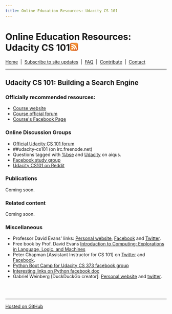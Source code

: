 ```yaml
---
title: Online Education Resources: Udacity CS 101
---
```


# Online Education Resources: Udacity CS 101<a href="http://page2rss.com/rss/ef82c5c6419d5e35ba79277605d0a192"><img src="https://github.com/amberj/online-edu-resources/raw/gh-pages/feed-icon.png" alt="RSS Feed" /></a>
[Home](http://amberj.github.com/online-edu-resources/ "Online Educational Resources: Home") &nbsp;|&nbsp; [Subscribe to site updates](http://amberj.github.com/online-edu-resources/subscribe.html "Online Educational Resources: Subscribe to site updates") &nbsp;|&nbsp; [FAQ](http://amberj.github.com/online-edu-resources/faq.html "Online Educational Resources: FAQ") &nbsp;|&nbsp; [Contribute](http://amberj.github.com/online-edu-resources/contribute.html "Online Educational Reqources: Contribute") &nbsp;|&nbsp; [Contact](http://amberj.github.com/online-edu-resources/contact.html "Online Educational Resources: Contact")<br />

<hr />

## Udacity CS 101: Building a Search Engine
### Officially recommended resources:
* [Course website](http://www.udacity.com/overview/Course/cs101)
* [Course official forum](http://www.udacity-forums.com/cs101/)
* [Course's Facebook Page](https://www.facebook.com/pages/Udacity-CS-101/317816304923458)

### Online Discussion Groups
* [Official Udacity CS 101 forum](http://www.udacity-forums.com/cs101)
* \#\#udacity-cs101 (on irc.freenode.net)
* Questions tagged with [%bse](http://www.aiqus.com/tags/%25bse/ "Udacity CS 101 on aiqus") and [Udacity](http://www.aiqus.com/tags/udacity/ "Udacity tag on aiqus") on aiqus.
* [Facebook study group](https://www.facebook.com/groups/cs.class/)
* [Udacity CS101 on Reddit](http://www.reddit.com/r/cs101)

### Publications
Coming soon.

### Related content
Coming soon.

### Miscellaneous
* Professor David Evans' links: [Personal website](http://www.cs.virginia.edu/~evans/), [Facebook](https://www.facebook.com/evansde) and [Twitter](https://twitter.com/#!/UdacityDave).
* Free book by Prof. David Evans [Introduction to Computing: Explorations in Language, Logic, and Machines](http://www.computingbook.org/)
* Peter Chapman \[Assistant Instructor for CS 101\] on [Twitter](https://twitter.com/#!/pchapmanUdacity) and [Facebook](https://www.facebook.com/profile.php?id=100003477431951).
* [Python Boot Camp for Udacity CS 373 facebook group](https://www.facebook.com/groups/295104180548382/)
* [Interesting links on Python facebook doc](https://www.facebook.com/groups/295104180548382/doc/295562007169266/)
* Gabriel Weinberg [DuckDuckGo creator]: [Personal website](http://www.gabrielweinberg.com/) and [twitter](https://twitter.com/#!/yegg).

<br /><br />
<hr />

[Hosted on GitHub](https://github.com/amberj/online-edu-resources "online-edu-resources on GitHub")
